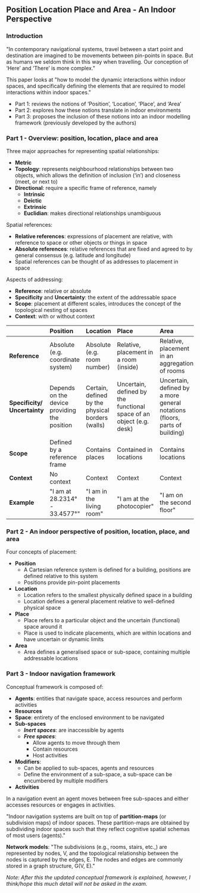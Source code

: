 
## Position Location Place and Area - An Indoor Perspective

### Introduction

"In contemporary navigational systems, travel between a start point and destination are imagined to be movements between pin-points in space. But as humans we seldom think in this way when travelling. Our conception of ‘Here’ and ‘There’ is more complex."

This paper looks at "how to model the dynamic interactions within indoor spaces, and specifically defining the elements that are required to model interactions within indoor spaces."

* Part 1: reviews the notions of ‘Position’, ‘Location’, ‘Place’, and ‘Area’  
* Part 2: explores how these notions translate in indoor environments  
* Part 3: proposes the inclusion of these notions into an indoor modelling framework (previously developed by the authors)

### Part 1 - Overview: position, location, place and area

Three major approaches for representing spatial relationships:

* **Metric**  
* **Topology**: represents neighbourhood relationships between two objects, which allows the definition of inclusion (‘in’) and closeness (meet, or next to)  
* **Directional**: require a specific frame of reference, namely  
  * **Intrinsic**
  * **Deictic**  
  * **Extrinsic**
  * **Euclidian**: makes directional relationships unambiguous

Spatial references:

* **Relative references**: expressions of placement are relative, with reference to space or other objects or things in space
* **Absolute references**: relative references that are fixed and agreed to by general consensus (e.g. latitude and longitude)
* Spatial references can be thought of as addresses to placement in space

Aspects of addressing:

* **Reference**: relative or absolute
* **Specificity** and **Uncertainty**: the extent of the addressable space
* **Scope**: placement at different scales, introduces the concept of the topological nesting of spaces
* **Context**: with or without context

|  | Position | Location | Place | Area |
| :---- | :---- | :---- | :---- | :---- |
| **Reference** | Absolute (e.g. coordinate system) | Absolute (e.g. room number) | Relative, placement in a room (inside) | Relative, placement in an aggregation of rooms |
| **Specificity/ Uncertainty** | Depends on the device providing the position | Certain, defined by the physical borders (walls) | Uncertain, defined by the functional space of an object (e.g. desk) | Uncertain, defined by a more general notations (floors, parts of building) |
| **Scope** | Defined by a reference frame | Contains places | Contained in locations | Contains locations |
| **Context** | No context | Context | Context | Context |
| **Example** | "I am at 28.2314° \- 33.4577°" | "I am in the living room" | "I am at the photocopier" | "I am on the second floor" |

### Part 2 - An indoor perspective of position, location, place, and area

Four concepts of placement:

* **Position**  
  * A Cartesian reference system is defined for a building, positions are defined relative to this system  
  * Positions provide pin-point placements
* **Location**  
  * Location refers to the smallest physically defined space in a building
  * Location defines a general placement relative to well-defined physical space
* **Place**  
  * Place refers to a particular object and the uncertain (functional) space around it
  * Place is used to indicate placements, which are within locations and have uncertain or dynamic limits  
* **Area**
  * Area defines a generalised space or sub-space, containing multiple addressable locations

### Part 3 - Indoor navigation framework

Conceptual framework is composed of:

* **Agents**: entities that navigate space, access resources and perform activities  
* **Resources**  
* **Space**: entirety of the enclosed environment to be navigated
* **Sub-spaces**  
  * ***Inert spaces***: are inaccessible by agents
  * ***Free spaces***:  
    * Allow agents to move through them
    * Contain resources
    * Host activities
* **Modifiers**:
  * Can be applied to sub-spaces, agents and resources
  * Define the environment of a sub-space, a sub-space can be encumbered by multiple modifiers
* **Activities**

In a navigation event an agent moves between free sub-spaces and either accesses resources or engages in activities.

"Indoor navigation systems are built on top of **partition-maps** (or subdivision maps) of indoor spaces. These partition-maps are obtained by subdividing indoor spaces such that they reflect cognitive spatial schemas of most users (agents)."

**Network models**: "The subdivisions (e.g., rooms, stairs, etc.,) are represented by nodes, V, and the topological relationship between the nodes is captured by the edges, E. The nodes and edges are commonly stored in a graph structure, G(V, E)."

*Note: After this the updated conceptual framework is explained, however, I think/hope this much detail will not be asked in the exam.*
